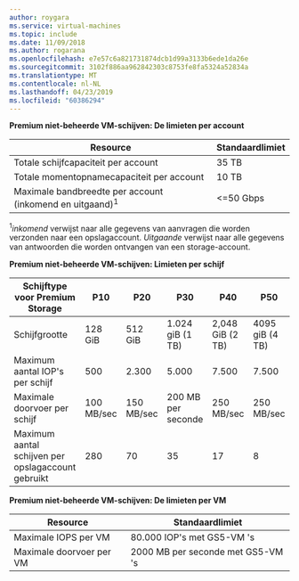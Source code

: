 ```yaml
---
author: roygara
ms.service: virtual-machines
ms.topic: include
ms.date: 11/09/2018
ms.author: rogarana
ms.openlocfilehash: e7e57c6a821731874dcb1d99a3133b6ede1da26e
ms.sourcegitcommit: 3102f886aa962842303c8753fe8fa5324a52834a
ms.translationtype: MT
ms.contentlocale: nl-NL
ms.lasthandoff: 04/23/2019
ms.locfileid: "60386294"
---
```

**Premium niet-beheerde VM-schijven: De limieten per account**

| Resource | Standaardlimiet |
| --- | --- |
| Totale schijfcapaciteit per account |35 TB |
| Totale momentopnamecapaciteit per account |10 TB |
| Maximale bandbreedte per account (inkomend en uitgaand)<sup>1</sup> |<=50 Gbps |

<sup>1</sup>*inkomend* verwijst naar alle gegevens van aanvragen die worden verzonden naar een opslagaccount. *Uitgaande* verwijst naar alle gegevens van antwoorden die worden ontvangen van een storage-account.

**Premium niet-beheerde VM-schijven: Limieten per schijf**

| Schijftype voor Premium Storage | P10 | P20 | P30 | P40 | P50 |
| --- | --- | --- | --- | --- | --- |
| Schijfgrootte |128 GiB |512 GiB |1.024 giB (1 TB) |2,048 GiB (2 TB)|4095 giB (4 TB)|
| Maximum aantal IOP's per schijf |500 |2.300 |5.000 |7.500 |7.500 |
| Maximale doorvoer per schijf |100 MB/sec | 150 MB/sec |200 MB per seconde |250 MB/sec |250 MB/sec |
| Maximum aantal schijven per opslagaccount gebruikt |280 |70 |35 | 17 | 8 |

**Premium niet-beheerde VM-schijven: De limieten per VM**

| Resource | Standaardlimiet |
| --- | --- |
| Maximale IOPS per VM |80.000 IOP's met GS5-VM 's |
| Maximale doorvoer per VM |2000 MB per seconde met GS5-VM 's |

